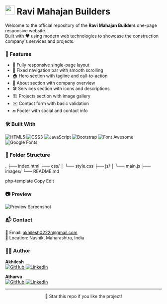 <h1><img src="https://emojis.slackmojis.com/emojis/images/1531849430/4246/blob-sunglasses.gif?1531849430" width="30"/> Ravi Mahajan Builders</h1>

<p>
  Welcome to the official repository of the <b>Ravi Mahajan Builders</b> one-page responsive website.<br/>
  Built with ❤️ using modern web technologies to showcase the construction company's services and projects.
</p>

<h3>🚀 Features</h3>
<ul>
  <li>📱 Fully responsive single-page layout</li>
  <li>🔗 Fixed navigation bar with smooth scrolling</li>
  <li>🏠 Hero section with tagline and call-to-action</li>
  <li>📖 About section with company overview</li>
  <li>🛠 Services section with icons and descriptions</li>
  <li>🏗 Projects section with image gallery</li>
  <li>✉️ Contact form with basic validation</li>
  <li>🔚 Footer with social and contact info</li>
</ul>

<h3>🛠 Built With</h3>
<p>
  <img alt="HTML5" src="https://img.shields.io/badge/-HTML5-E34F26?style=flat-square&logo=html5&logoColor=white" />
  <img alt="CSS3" src="https://img.shields.io/badge/-CSS3-1572B6?style=flat-square&logo=css3&logoColor=white" />
  <img alt="JavaScript" src="https://img.shields.io/badge/-JavaScript-F7DF1E?style=flat-square&logo=javascript&logoColor=black" />
  <img alt="Bootstrap" src="https://img.shields.io/badge/-Bootstrap-7952B3?style=flat-square&logo=bootstrap&logoColor=white" />
  <img alt="Font Awesome" src="https://img.shields.io/badge/-Font_Awesome-339AF0?style=flat-square&logo=font-awesome&logoColor=white" />
  <img alt="Google Fonts" src="https://img.shields.io/badge/-Google%20Fonts-4285F4?style=flat-square&logo=google&logoColor=white" />
</p>

<h3>📁 Folder Structure</h3>

.
├── index.html
├── css/
│ └── style.css
├── js/
│ └── main.js
├── images/
└── README.md

php-template
Copy
Edit

<h3>📷 Preview</h3>

![Preview Screenshot](https://via.placeholder.com/900x500.png?text=Website+Preview)

<h3>📬 Contact</h3>

<p>
  📧 Email: <a href="mailto:contact@ravimahajanbuilders.com">akhilesh0222r@gmail.com</a><br/>
  📍 Location: Nashik, Maharashtra, India
</p>

<h3>🧑‍💻 Author</h3>

<p>
  <b>Akhilesh</b><br/>
  <a href="https://github.com/Akhilesh-2024" target="_blank">
    <img alt="GitHub" src="https://img.shields.io/badge/GitHub-%2312100E.svg?&style=for-the-badge&logo=github&logoColor=white" />
  </a>
  <a href="https://www.linkedin.com/in/akhilesh2022" target="_blank">
    <img alt="LinkedIn" src="https://img.shields.io/badge/linkedin-%230077B5.svg?&style=for-the-badge&logo=linkedin&logoColor=white" />
  </a>
</p>

<p>
  <b>Atharva</b><br/>
  <a href="https://github.com/Atharva-2510" target="_blank">
    <img alt="GitHub" src="https://img.shields.io/badge/GitHub-%2312100E.svg?&style=for-the-badge&logo=github&logoColor=white" />
  </a>
  <a href="https://www.linkedin.com/in/atharva-pimparkar-37915b2a9" target="_blank">
    <img alt="LinkedIn" src="https://img.shields.io/badge/linkedin-%230077B5.svg?&style=for-the-badge&logo=linkedin&logoColor=white" />
  </a>
</p>

---

<p align="center">🌟 Star this repo if you like the project!</p>
